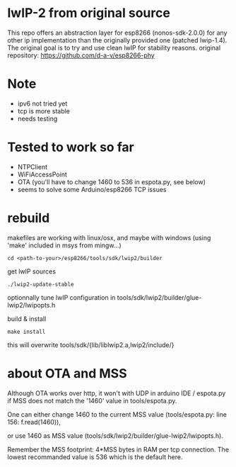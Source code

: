 
# lwIP-2 from original source

This repo offers an abstraction layer for esp8266 (nonos-sdk-2.0.0) for any
other ip implementation than the originally provided one (patched lwip-1.4). 
The original goal is to try and use clean lwIP for stability reasons.
original repository: https://github.com/d-a-v/esp8266-phy

# Note

* ipv6 not tried yet
* tcp is more stable
* needs testing

# Tested to work so far

* NTPClient
* WiFiAccessPoint
* OTA (you'll have to change 1460 to 536 in espota.py, see below)
* seems to solve some Arduino/esp8266 TCP issues

# rebuild

makefiles are working with linux/osx, and maybe with windows (using 'make' included in msys from mingw...)

```
cd <path-to-your>/esp8266/tools/sdk/lwip2/builder
```

get lwIP sources
```
./lwip2-update-stable
```

optionnally tune lwIP configuration in tools/sdk/lwip2/builder/glue-lwip2/lwipopts.h

build & install
```
make install
```

this will overwrite tools/sdk/{lib/liblwip2.a,lwip2/include/}

# about OTA and MSS

Although OTA works over http, it won't with UDP in arduino IDE / espota.py if MSS does not match the '1460' value in tools/espota.py.

One can either change 1460 to the current MSS value (tools/espota.py: line 156: f.read(1460)),

or use 1460 as MSS value (tools/sdk/lwip2/builder/glue-lwip2/lwipopts.h).

Remember the MSS footprint: 4*MSS bytes in RAM per tcp connection.
The lowest recommanded value is 536 which is the default here.
